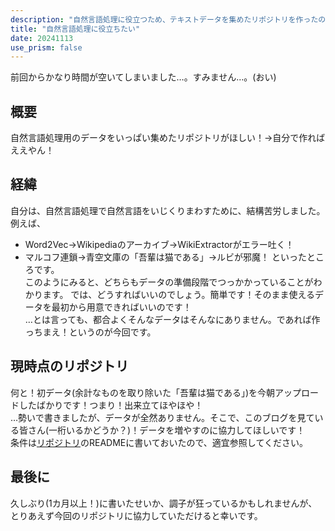 ```yaml
---
description: "自然言語処理に役立つため、テキストデータを集めたリポジトリを作ったので紹介します。"
title: "自然言語処理に役立ちたい"
date: 20241113
use_prism: false
---
```

前回からかなり時間が空いてしまいました…。すみません…。(おい)
## 概要
自然言語処理用のデータをいっぱい集めたリポジトリがほしい！→自分で作ればええやん！
## 経緯
自分は、自然言語処理で自然言語をいじくりまわすために、結構苦労しました。例えば、
- Word2Vec→Wikipediaのアーカイブ→WikiExtractorがエラー吐く！
- マルコフ連鎖→青空文庫の「吾輩は猫である」→ルビが邪魔！
といったところです。  
このようにみると、どちらもデータの準備段階でつっかかっていることがわかります。
では、どうすればいいのでしょう。簡単です！そのまま使えるデータを最初から用意できればいいのです！  
…とは言っても、都合よくそんなデータはそんなにありません。であれば作っちまえ！というのが今回です。
## 現時点のリポジトリ
何と！初データ(余計なものを取り除いた「吾輩は猫である」)を今朝アップロードしたばかりです！つまり！出来立てほやほや！  
…勢いで書きましたが、データが全然ありません。そこで、このブログを見ている皆さん(一桁いるかどうか？)！データを増やすのに協力してほしいです！  
条件は[リポジトリ](https://github.com/shizukani-cp/textdatas)のREADMEに書いておいたので、適宜参照してください。
## 最後に
久しぶり(1カ月以上！)に書いたせいか、調子が狂っているかもしれませんが、とりあえず今回のリポジトリに協力していただけると幸いです。

